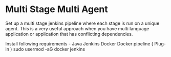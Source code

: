 # Multi Stage Multi Agent

Set up a multi stage jenkins pipeline where each stage is run on a unique agent. This is a very useful approach when you have multi language application
or application that has conflicting dependencies.


Install following requirements - 
  Java
  Jenkins
  Docker
  Docker pipeline ( Plug-in )
  sudo usermod -aG docker jenkins
